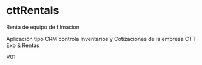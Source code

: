 # cttRentals

Renta de equipo de filmacion

Aplicación tipo CRM controla Inventarios y Cotizaciones de la empresa CTT Exp & Rentas

V01
